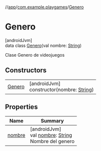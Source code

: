 //[app](../../../index.md)/[com.example.playgames](../index.md)/[Genero](index.md)

# Genero

[androidJvm]\
data class [Genero](index.md)(val nombre: [String](https://kotlinlang.org/api/latest/jvm/stdlib/kotlin/-string/index.html))

Clase Genero de videojuegos

## Constructors

| | |
|---|---|
| [Genero](-genero.md) | [androidJvm]<br>constructor(nombre: [String](https://kotlinlang.org/api/latest/jvm/stdlib/kotlin/-string/index.html)) |

## Properties

| Name | Summary |
|---|---|
| [nombre](nombre.md) | [androidJvm]<br>val [nombre](nombre.md): [String](https://kotlinlang.org/api/latest/jvm/stdlib/kotlin/-string/index.html)<br>Nombre del genero |
